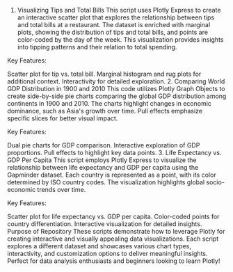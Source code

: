 1. Visualizing Tips and Total Bills
This script uses Plotly Express to create an interactive scatter plot that explores the relationship between tips and total bills at a restaurant. The dataset is enriched with marginal plots, showing the distribution of tips and total bills, and points are color-coded by the day of the week. This visualization provides insights into tipping patterns and their relation to total spending.

Key Features:

Scatter plot for tip vs. total bill.
Marginal histogram and rug plots for additional context.
Interactivity for detailed exploration.
2. Comparing World GDP Distribution in 1900 and 2010
This code utilizes Plotly Graph Objects to create side-by-side pie charts comparing the global GDP distribution among continents in 1900 and 2010. The charts highlight changes in economic dominance, such as Asia's growth over time. Pull effects emphasize specific slices for better visual impact.

Key Features:

Dual pie charts for GDP comparison.
Interactive exploration of GDP proportions.
Pull effects to highlight key data points.
3. Life Expectancy vs. GDP Per Capita
This script employs Plotly Express to visualize the relationship between life expectancy and GDP per capita using the Gapminder dataset. Each country is represented as a point, with its color determined by ISO country codes. The visualization highlights global socio-economic trends over time.

Key Features:

Scatter plot for life expectancy vs. GDP per capita.
Color-coded points for country differentiation.
Interactive visualization for detailed insights.
Purpose of Repository
These scripts demonstrate how to leverage Plotly for creating interactive and visually appealing data visualizations. Each script explores a different dataset and showcases various chart types, interactivity, and customization options to deliver meaningful insights. Perfect for data analysis enthusiasts and beginners looking to learn Plotly!
